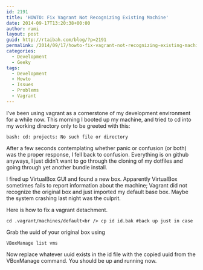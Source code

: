 ```yaml
---
id: 2191
title: 'HOWTO: Fix Vagrant Not Recognizing Existing Machine'
date: 2014-09-17T13:20:38+00:00
author: rami
layout: post
guid: http://rtaibah.com/blog/?p=2191
permalink: /2014/09/17/howto-fix-vagrant-not-recognizing-existing-machine/
categories:
  - Development
  - Geeky
tags:
  - Development
  - Howto
  - Issues
  - Problems
  - Vagrant
---
```

I&#8217;ve been using vagrant as a cornerstone of my development environment for a while now. This morning I booted up my machine, and tried to cd into my working directory only to be greeted with this:

`bash: cd: projects: No such file or directory`

After a few seconds contemplating whether panic or confusion (or both) was the proper response, I fell back to confusion. Everything is on github anyways, I just didn&#8217;t want to go through the cloning of my dotfiles and going through yet another bundle install.

I fired up VirtualBox GUI and found a new box. Apparently VirtualBox sometimes fails to report information about the machine; Vagrant did not recognize the original box and just imported my default base box. Maybe the system crashing last night was the culprit.

Here is how to fix a vagrant detachment.

`cd .vagrant/machines/default<br />
cp id id.bak #back up just in case`

Grab the uuid of your original box using

`VBoxManage list vms`

Now replace whatever uuid exists in the id file with the copied uuid from the VBoxManage command. You should be up and running now.